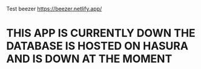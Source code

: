 
Test beezer https://beezer.netlify.app/


# THIS APP IS CURRENTLY DOWN THE DATABASE IS HOSTED ON HASURA AND IS DOWN AT THE MOMENT 
